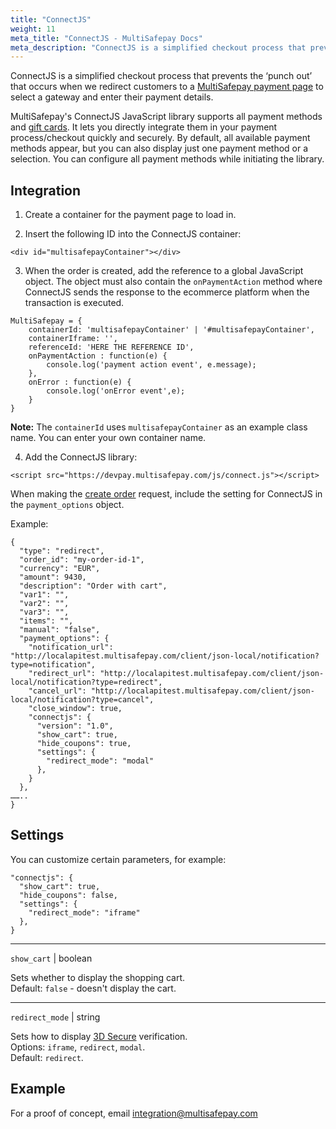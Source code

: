 ```yaml
---
title: "ConnectJS"
weight: 11
meta_title: "ConnectJS - MultiSafepay Docs"
meta_description: "ConnectJS is a simplified checkout process that prevents the punch out which we have when we redirect the customer to the Connect page for the gateway selection and filling in the additional data"
---
```


ConnectJS is a simplified checkout process that prevents the ‘punch out’ that occurs when we redirect customers to a [MultiSafepay payment page](/payment-pages/) to select a gateway and enter their payment details.

MultiSafepay's ConnectJS JavaScript library supports all payment methods and [gift cards](/payments/methods/prepaid-cards/gift-cards). It lets you directly integrate them in your payment process/checkout quickly and securely. By default, all available payment methods appear, but you can also display just one payment method or a selection. You can configure all payment methods while initiating the library.

## Integration

1. Create a container for the payment page to load in.

2. Insert the following ID into the ConnectJS container:

``` 
<div id="multisafepayContainer"></div>  
```

3. When the order is created, add the reference to a global JavaScript object. The object must also contain the `onPaymentAction` method where ConnectJS sends the response to the ecommerce platform when the transaction is executed.

```
MultiSafepay = {
    containerId: 'multisafepayContainer' | '#multisafepayContainer',
    containerIframe: '',
    referenceId: 'HERE THE REFERENCE ID',
    onPaymentAction : function(e) {
        console.log('payment action event', e.message);
    },
    onError : function(e) {
        console.log('onError event',e);
    }
}
```
**Note:** The `containerId` uses `multisafepayContainer` as an example class name. You can enter your own container name. 

4. Add the ConnectJS library:
```
<script src="https://devpay.multisafepay.com/js/connect.js"></script>
```

When making the [create order](https://docs-api.multisafepay.com/reference/createorder) request, include the setting for ConnectJS in the `payment_options` object. 

Example:  
```
{
  "type": "redirect",
  "order_id": "my-order-id-1",
  "currency": "EUR",
  "amount": 9430,
  "description": "Order with cart",
  "var1": "",
  "var2": "",
  "var3": "",
  "items": "",
  "manual": "false",
  "payment_options": {
    "notification_url": "http://localapitest.multisafepay.com/client/json-local/notification?type=notification",
    "redirect_url": "http://localapitest.multisafepay.com/client/json-local/notification?type=redirect",
    "cancel_url": "http://localapitest.multisafepay.com/client/json-local/notification?type=cancel",
    "close_window": true,
    "connectjs": {
      "version": "1.0",
      "show_cart": true,
      "hide_coupons": true,
      "settings": {
        "redirect_mode": "modal"
      },
    }
  },
……..
}
```

## Settings
You can customize certain parameters, for example: 
```
"connectjs": {
  "show_cart": true,
  "hide_coupons": false,
  "settings": {
    "redirect_mode": "iframe"
  },
}
```
----------------
`show_cart` | boolean

Sets whether to display the shopping cart.  
Default: `false` - doesn't display the cart.

----------------
`redirect_mode` | string

Sets how to display [3D Secure](/cards/3ds2/) verification.  
Options: `iframe`, `redirect`, `modal`.  
Default: `redirect`.

## Example
For a proof of concept, email <integration@multisafepay.com>
